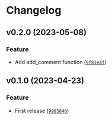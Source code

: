 # Changelog

<!--next-version-placeholder-->

## v0.2.0 (2023-05-08)
### Feature
* Add add_comment function ([`9f81e4f`](https://github.com/reapermc/lightning-rod/commit/9f81e4f32ffe2999c56547e7d475fa17b0ce890c))

## v0.1.0 (2023-04-23)
### Feature
* First release ([`9905846`](https://github.com/reapermc/lightning-rod/commit/99058461c3c1adfc1429a41c4bf8672e9caedf2b))
